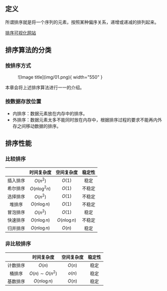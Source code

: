 ## **定义**

所谓排序就是将一个序列的元素，按照某种偏序关系，递增或递减的排列起来。

[排序可视化网站](https://www.toptal.com/developers/sorting-algorithms)

## **排序算法的分类**

### **按排序方式**

<figure markdown="span">
  ![Image title](img/01.png){ width="550" }
</figure>


本章会将上述排序算法进行一一的介绍。

### **按数据存放位置**


- 内排序：数据元素放在内存中的排序。
- 外排序：数据元素太多不能同时放在内存中，根据排序过程的要求不能再内外存之间移动数据的排序。

## **排序性能**

### **比较排序**

||时间复杂度|空间复杂度|稳定性|
|:-:|:-:|:-:|:-:|
|插入排序|$O(n^2)$|$O(1)$|稳定|
|希尔排序|$O(n\log^2{n})$|$O(1)$|不稳定|
|选择排序|$O(n^2)$|$O(1)$|不稳定|
|堆排序|$O(n\log{n})$|$O(1)$|不稳定|
|冒泡排序|$O(n^2)$|$O(1)$|稳定|
|快速排序|$O(n\log{n})$|$O(n\log{n})$|不稳定|
|归并排序|$O(n\log{n})$|$O(n)$|稳定|

### **非比较排序**

||时间复杂度|空间复杂度|稳定性|
|:-:|:-:|:-:|:-:|
|计数排序|$O(n)$|$O(n)$|稳定
|桶排序|$O(n)\sim O(n^2)$|$o(n)$|稳定
|基数排序|$O(n\log{n})$|$O(n)$|稳定